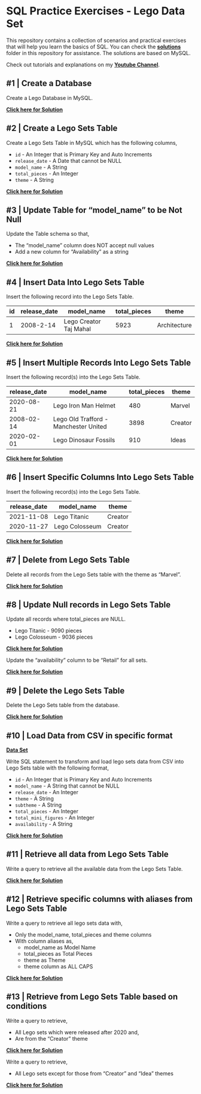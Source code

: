 # SQL Practice Exercises - Lego Data Set

This repository contains a collection of scenarios and practical exercises that will help you learn the basics of SQL. You can check the [**solutions**](solutions) folder in this repository for assistance. The solutions are based on MySQL. 

Check out tutorials and explanations on my [**Youtube Channel**](https://www.youtube.com/channel/UCfBG6pX9AvKfTBAX0EHLYzQ).

## #1 | Create a Database

Create a Lego Database in MySQL.

[**Click here for Solution**](solutions/create_database.sql)

## #2 | Create a Lego Sets Table 

Create a Lego Sets Table in MySQL which has the following columns, 


- ```id``` - An Integer that is Primary Key and Auto Increments
- ```release_date``` - A Date that cannot be NULL
- ```model_name``` - A String
- ```total_pieces``` - An Integer
- ```theme``` - A String

[**Click here for Solution**](solutions/create_table.sql)

## #3 | Update Table for “model_name” to be Not Null

Update the Table schema so that, 

- The “model_name” column does NOT accept null values
- Add a new column for “Availability” as a string

[**Click here for Solution**](solutions/update_table.sql)

## #4 | Insert Data Into Lego Sets Table

Insert the following record into the Lego Sets Table. 

| id | release_date | model_name             | total_pieces | theme        |
|----|--------------|------------------------|--------------|--------------|
| 1  | 2008-2-14    | Lego Creator Taj Mahal | 5923         | Architecture |

[**Click here for Solution**](solutions/insert_one.sql)

## #5 | Insert Multiple Records Into Lego Sets Table 

Insert the following record(s) into the Lego Sets Table. 

| release_date | model_name                            | total_pieces | theme   |
|--------------|---------------------------------------|--------------|---------|
| 2020-08-21   | Lego Iron Man Helmet                  | 480          | Marvel  |
| 2008-02-14   | Lego Old Trafford - Manchester United | 3898         | Creator |
| 2020-02-01   | Lego Dinosaur Fossils                 | 910          | Ideas   |

[**Click here for Solution**](solutions/insert_many.sql)

## #6 | Insert Specific Columns Into Lego Sets Table 

Insert the following record(s) into the Lego Sets Table. 

| release_date | model_name     | theme   |
|--------------|----------------|---------|
| 2021-11-08   | Lego Titanic   | Creator |
| 2020-11-27   | Lego Colosseum | Creator |

[**Click here for Solution**](solutions/insert_partial.sql)

## #7 | Delete from Lego Sets Table

Delete all records from the Lego Sets table with the theme as “Marvel”. 

[**Click here for Solution**](solutions/delete_where.sql)

## #8 | Update Null records in Lego Sets Table

Update all records where total_pieces are NULL. 

- Lego Titanic - 9090 pieces
- Lego Colosseum - 9036 pieces

[**Click here for Solution**](solutions/update_pieces.sql)

Update the “availability” column to be “Retail” for all sets. 

[**Click here for Solution**](solutions/update_availability.sql)

## #9 | Delete the Lego Sets Table

Delete the Lego Sets table from the database. 

[**Click here for Solution**](solutions/drop.sql)

## #10 | Load Data from CSV in specific format 

[**Data Set**](data/lego_data.csv)

Write SQL statement to transform and load lego sets data from CSV into Lego Sets table with the following format, 

- ```id``` - An Integer that is Primary Key and Auto Increments
- ```model_name``` - A String that cannot be NULL
- ```release_date``` - An Integer
- ```theme``` - A String
- ```subtheme``` - A String
- ```total_pieces``` - An Integer
- ```total_mini_figures``` - An Integer
- ```availability``` - A String

[**Click here for Solution**](solutions/transform_load.sql)

## #11 | Retrieve all data from Lego Sets Table

Write a query to retrieve all the available data from the Lego Sets Table. 

[**Click here for Solution**](solutions/select.sql)

## #12 | Retrieve specific columns with aliases from Lego Sets Table 

Write a query to retrieve all lego sets data with, 

- Only the model_name, total_pieces and theme columns 
- With column aliases as, 
  - model_name as Model Name
  - total_pieces as Total Pieces
  - theme as Theme
  - theme column as ALL CAPS

[**Click here for Solution**](solutions/select_as.sql)

## #13 | Retrieve from Lego Sets Table based on conditions

Write a query to retrieve, 

- All Lego sets which were released after 2020 and, 
- Are from the “Creator” theme

[**Click here for Solution**](solutions/select_where.sql)

Write a query to retrieve, 

- All Lego sets except for those from “Creator” and “Idea” themes

[**Click here for Solution**](solutions/select_notin.sql)









